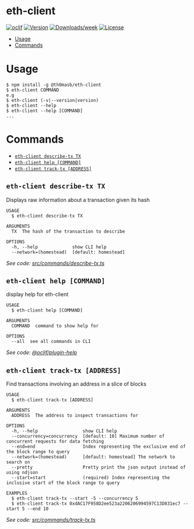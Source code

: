 eth-client
=========

[![oclif](https://img.shields.io/badge/cli-oclif-brightgreen.svg)](https://oclif.io)
[![Version](https://img.shields.io/npm/v/eth-client.svg)](https://npmjs.org/package/@th0masb/eth-client)
[![Downloads/week](https://img.shields.io/npm/dw/eth-client.svg)](https://npmjs.org/package/@th0masb/eth-client)
[![License](https://img.shields.io/npm/l/eth-client.svg)](https://github.com/th0masb/eth-client/blob/master/package.json)

* [Usage](#usage)
* [Commands](#commands)

# Usage
```sh-session
$ npm install -g @th0masb/eth-client
$ eth-client COMMAND
e.g
$ eth-client (-v|--version|version)
$ eth-client --help
$ eth-client --help [COMMAND]
...
```
# Commands
<!-- commands -->
* [`eth-client describe-tx TX`](#eth-client-describe-tx-tx)
* [`eth-client help [COMMAND]`](#eth-client-help-command)
* [`eth-client track-tx [ADDRESS]`](#eth-client-track-tx-address)

## `eth-client describe-tx TX`

Displays raw information about a transaction given its hash

```
USAGE
  $ eth-client describe-tx TX

ARGUMENTS
  TX  The hash of the transaction to describe

OPTIONS
  -h, --help             show CLI help
  --network=(homestead)  [default: homestead]
```

_See code: [src/commands/describe-tx.ts](https://github.com/th0masb/eth-client/blob/v0.2.2/src/commands/describe-tx.ts)_

## `eth-client help [COMMAND]`

display help for eth-client

```
USAGE
  $ eth-client help [COMMAND]

ARGUMENTS
  COMMAND  command to show help for

OPTIONS
  --all  see all commands in CLI
```

_See code: [@oclif/plugin-help](https://github.com/oclif/plugin-help/blob/v3.2.2/src/commands/help.ts)_

## `eth-client track-tx [ADDRESS]`

Find transactions involving an address in a slice of blocks

```
USAGE
  $ eth-client track-tx [ADDRESS]

ARGUMENTS
  ADDRESS  The address to inspect transactions for

OPTIONS
  -h, --help                 show CLI help
  --concurrency=concurrency  [default: 10] Maximum number of concurrent requests for data fetching
  --end=end                  Index representing the exclusive end of the block range to query
  --network=(homestead)      [default: homestead] The network to search on
  --pretty                   Pretty print the json output instead of using ndjson
  --start=start              (required) Index representing the inclusive start of the block range to query

EXAMPLES
  $ eth-client track-tx --start -5 --concurrency 5
  $ eth-client track-tx 0xdAC17F958D2ee523a2206206994597C13D831ec7 --start 5 --end 10
```

_See code: [src/commands/track-tx.ts](https://github.com/th0masb/eth-client/blob/v0.2.2/src/commands/track-tx.ts)_
<!-- commandsstop -->
